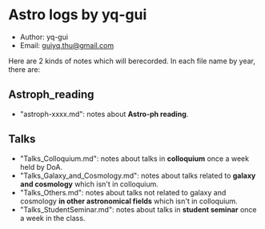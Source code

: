 # Astro logs by yq-gui
- Author: yq-gui
- Email: guiyq.thu@gmail.com

Here are 2 kinds of notes which will berecorded. In each file name by year, there are:
## Astroph_reading
- "astroph-xxxx.md": notes about **Astro-ph reading**.
## Talks
- "Talks_Colloquium.md": notes about talks in **colloquium** once a week held by DoA.
- "Talks_Galaxy_and_Cosmology.md": notes about talks related to **galaxy and cosmology** which isn't in colloquium.
- "Talks_Others.md": notes about talks not related to galaxy and cosmology **in other astronomical fields** which isn't in colloquium.
- "Talks_StudentSeminar.md": notes about talks in **student seminar** once a week in the class.

